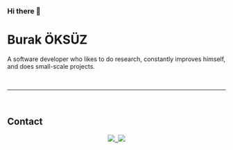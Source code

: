 ### Hi there 👋
<h1>Burak ÖKSÜZ</h1>
<p style="font-size: xxl;">A software developer who likes to do research, constantly improves himself, and does small-scale projects.</p>
<br>
<hr>
<br>
<h2>Contact</h2>
<div align="center">
    <a href="https://discord.com/users/987659313935953950" target="_blank"><img src="https://shields.io/badge/Discord-111111.svg?&style=for-the-badge&logo=discord"</a>&nbsp;
    <a href="mailto:arwell@duck.com"><img src="https://shields.io/badge/MAIL-ffa136.svg?&style=for-the-badge&logo=gmail"/></a>
</div>
<p></p>
